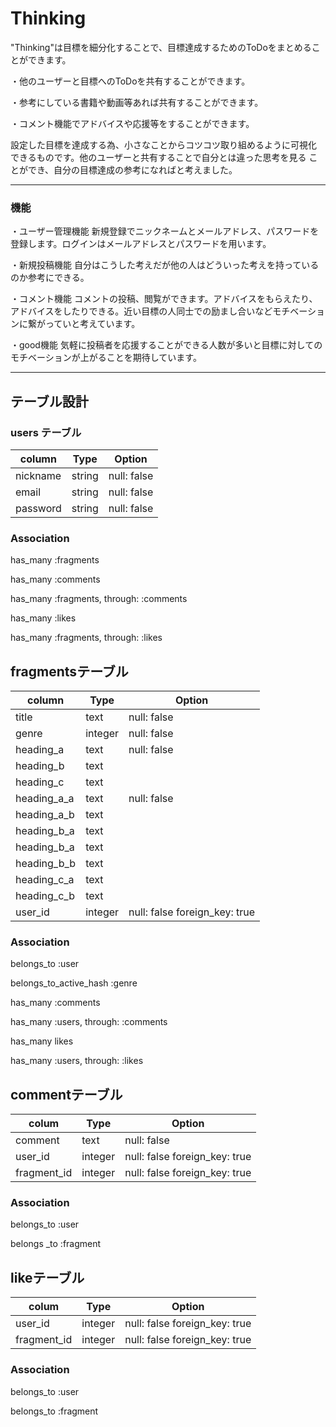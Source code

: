 # Thinking

"Thinking"は目標を細分化することで、目標達成するためのToDoをまとめることができます。

・他のユーザーと目標へのToDoを共有することができます。

・参考にしている書籍や動画等あれば共有することができます。

・コメント機能でアドバイスや応援等をすることができます。

設定した目標を達成する為、小さなことからコツコツ取り組めるように可視化
できるものです。他のユーザーと共有することで自分とは違った思考を見る
ことができ、自分の目標達成の参考になればと考えました。

------------------------------------------------------------
### 機能
・ユーザー管理機能
 新規登録でニックネームとメールアドレス、パスワードを登録します。ログインはメールアドレスとパスワードを用います。

・新規投稿機能
 自分はこうした考えだが他の人はどういった考えを持っているのか参考にできる。

・コメント機能
 コメントの投稿、閲覧ができます。アドバイスをもらえたり、アドバイスをしたりできる。近い目標の人同士での励まし合いなどモチベーションに繋がっていと考えています。

・good機能
 気軽に投稿者を応援することができる人数が多いと目標に対してのモチベーションが上がることを期待しています。
 
-------------------------------------------------------------
## テーブル設計

### users テーブル
| column          | Type    | Option      |
|-----------------|---------|-------------|
| nickname        | string  | null: false |
| email           | string  | null: false |
| password        | string  | null: false |

### Association
has_many :fragments

has_many :comments

has_many :fragments, through: :comments

has_many :likes

has_many :fragments, through: :likes


## fragmentsテーブル
| column          | Type     | Option                        |
|-----------------|----------|-------------------------------|
| title           | text     | null: false                   |
| genre           | integer  | null: false                   |
| heading_a       | text     | null: false                   |
| heading_b       | text     |                               |
| heading_c       | text     |                               |
| heading_a_a     | text     | null: false                   |
| heading_a_b     | text     |                               |
| heading_b_a     | text     |                               |
| heading_b_a     | text     |                               |
| heading_b_b     | text     |                               |
| heading_c_a     | text     |                               |
| heading_c_b     | text     |                               |
| user_id         | integer  | null: false foreign_key: true |

### Association
belongs_to :user

belongs_to_active_hash :genre

has_many :comments

has_many :users, through: :comments

has_many likes

has_many :users, through: :likes


## commentテーブル
| colum       | Type    | Option                        |
|-------------|---------|-------------------------------|
| comment     | text    | null: false                   |
| user_id     | integer | null: false foreign_key: true |
| fragment_id | integer | null: false foreign_key: true |

### Association
belongs_to :user

belongs _to :fragment


## likeテーブル
| colum       | Type    | Option                        |
|-------------|---------|-------------------------------|
| user_id     | integer | null: false foreign_key: true |
| fragment_id | integer | null: false foreign_key: true |

### Association
belongs_to :user

belongs_to :fragment


